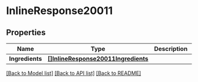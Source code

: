 # InlineResponse20011

## Properties

Name | Type | Description | Notes
------------ | ------------- | ------------- | -------------
**Ingredients** | [**[]InlineResponse20011Ingredients**](inline_response_200_11_ingredients.md) |  | 

[[Back to Model list]](../README.md#documentation-for-models) [[Back to API list]](../README.md#documentation-for-api-endpoints) [[Back to README]](../README.md)


